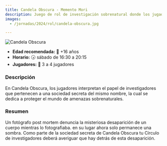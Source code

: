 ```yaml
---
title: Candela Obscura - Memento Mori
description: Juego de rol de investigación sobrenatural donde los jugadores deben resolver misterios paranormales.
images:
  - /jornadas/2024/rol/candela-obscura.jpg

---
```


![Candela Obscura](../candela-obscura.jpg)

- **Edad recomendada:** 👤 +16 años
- **Horario:** 🕟 sábado de 16:30 a 20:15
- **Jugadores:** 🎲 3 a 4 jugadores

### Descripción

En Candela Obscura, los jugadores interpretan el papel de investigadores que pertenecen a una sociedad secreta del mismo nombre, la cual se dedica a proteger el mundo de amenazas sobrenaturales.  

### Resumen

Un fotógrafo post mortem denuncia la misteriosa desaparición de un cuerpo mientras lo fotografiaba. en su lugar ahora solo permanece una sombra. Como parte de la sociedad secreta de Candela Obscura tu Círculo de investigadores deberá averiguar que hay detrás de esta desaparición.
